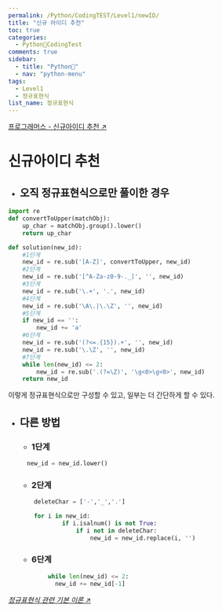 ```yaml
---
permalink: /Python/CodingTEST/Level1/newID/
title: "신규 아이디 추천"
toc: true
categories:
  - Python🐸CodingTest
comments: true
sidebar:
  - title: "Python🐸"
  - nav: "python-menu"
tags:
  - Level1
  - 정규표현식
list_name: 정규표현식
---
```

[프로그래머스 - 신규아이디 추천 ↗️](https://programmers.co.kr/learn/courses/30/lessons/72410)

# 신규아이디 추천

- ## 오직 정규표현식으로만 풀이한 경우

```python
import re
def convertToUpper(matchObj):
    up_char = matchObj.group().lower()
    return up_char

def solution(new_id):
    #1단계
    new_id = re.sub('[A-Z]', convertToUpper, new_id)
    #2단계
    new_id = re.sub('[^A-Za-z0-9-._]', '', new_id)
    #3단계
    new_id = re.sub('\.+', '.', new_id)
    #4단계
    new_id = re.sub('\A\.|\.\Z', '', new_id)
    #5단계
    if new_id == '':
        new_id += 'a'
    #6단계
    new_id = re.sub('(?<=.{15}).+', '', new_id)
    new_id = re.sub('\.\Z', '', new_id)
    #7단계
    while len(new_id) <= 2:
        new_id = re.sub('.(?=\Z)', '\g<0>\g<0>', new_id)
    return new_id
```

이렇게 정규표현식으로만 구성할 수 있고, 일부는 더 간단하게 할 수 있다.

- ## 다른 방법
  - ### 1단계
  ```python
    new_id = new_id.lower()
  ```

  - ### 2단계
  ```python
      deleteChar = ['-','_','.']

      for i in new_id:
              if i.isalnum() is not True:
                  if i not in deleteChar:
                      new_id = new_id.replace(i, '')
  ```

  - ### 6단계
  ```python
          while len(new_id) <= 2:
            new_id += new_id[-1]
  ```
  
*[정규표현식 관련 기본 이론 ↗️](https://chanyoung-dev.github.io/Python/Basic/String/)*